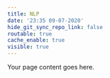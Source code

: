 ```yaml
---
title: NLP
date: '23:35 09-07-2020'
hide_git_sync_repo_link: false
routable: true
cache_enable: true
visible: true
---
```


Your page content goes here.